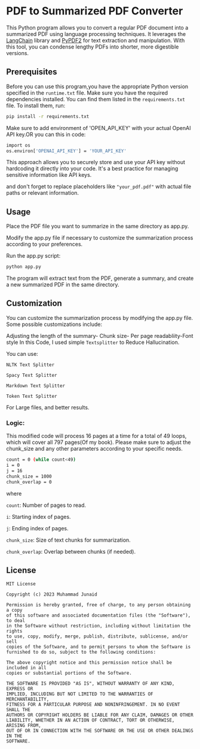 # PDF to Summarized PDF Converter

This Python program allows you to convert a regular PDF document into a summarized PDF using language processing techniques. It leverages the [LangChain](https://python.langchain.com/docs/use_cases/summarization) library and [PyPDF2](https://pypi.org/project/PyPDF2) for text extraction and manipulation. With this tool, you can condense lengthy PDFs into shorter, more digestible versions.


## Prerequisites

Before you can use this program,you have the appropriate Python version specified in the `runtime.txt` file. Make sure you have the required dependencies installed. You can find them listed in the `requirements.txt` file. To install them, run:
```bash
pip install -r requirements.txt
```
Make sure to add environment of 'OPEN_API_KEY' with your actual OpenAI API key.OR you can this in code:
```bash
import os
os.environ['OPENAI_API_KEY'] = 'YOUR_API_KEY'
```
This approach allows you to securely store and use your API key without hardcoding it directly into your code. It's a best practice for managing sensitive information like API keys.

and don't forget to replace placeholders like `"your_pdf.pdf"` with actual file paths or relevant information.




## Usage
Place the PDF file you want to summarize in the same directory as app.py.

Modify the app.py file if necessary to customize the summarization process according to your preferences.

Run the app.py script:

```bash
python app.py
```
The program will extract text from the PDF, generate a summary, and create a new summarized PDF in the same directory.

## Customization
You can customize the summarization process by modifying the app.py file. Some possible customizations include:

Adjusting the length of the summary-
Chunk size-
Per page readabliity-Font style
In this Code, I used simple `Textsplitter` to Reduce Hallucination.

You can use:

`NLTK Text Splitter `

`Spacy Text Splitter`

`Markdown Text Splitter`

`Token Text Splitter`

For Large files, and better results.




### Logic:
This modified code will process 16 pages at a time for a total of 49 loops, which will cover all 797 pages(Of my book). Please make sure to adjust the chunk_size and any other parameters according to your specific needs.
```bash
count = 0 (while count<49)
i = 0
j = 16
chunk_size = 1000
chunk_overlap = 0
```
where


`count`: Number of pages to read.

`i`: Starting index of pages.

`j`: Ending index of pages.

`chunk_size`: Size of text chunks for summarization.

`chunk_overlap`: Overlap between chunks (if needed).

## License
```
MIT License

Copyright (c) 2023 Muhammad Junaid

Permission is hereby granted, free of charge, to any person obtaining a copy
of this software and associated documentation files (the "Software"), to deal
in the Software without restriction, including without limitation the rights
to use, copy, modify, merge, publish, distribute, sublicense, and/or sell
copies of the Software, and to permit persons to whom the Software is
furnished to do so, subject to the following conditions:

The above copyright notice and this permission notice shall be included in all
copies or substantial portions of the Software.

THE SOFTWARE IS PROVIDED "AS IS", WITHOUT WARRANTY OF ANY KIND, EXPRESS OR
IMPLIED, INCLUDING BUT NOT LIMITED TO THE WARRANTIES OF MERCHANTABILITY,
FITNESS FOR A PARTICULAR PURPOSE AND NONINFRINGEMENT. IN NO EVENT SHALL THE
AUTHORS OR COPYRIGHT HOLDERS BE LIABLE FOR ANY CLAIM, DAMAGES OR OTHER
LIABILITY, WHETHER IN AN ACTION OF CONTRACT, TORT OR OTHERWISE, ARISING FROM,
OUT OF OR IN CONNECTION WITH THE SOFTWARE OR THE USE OR OTHER DEALINGS IN THE
SOFTWARE.
```



